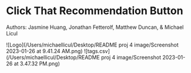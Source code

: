 # Click That Recommendation Button 

Authors: Jasmine Huang, Jonathan Fetterolf, Matthew Duncan, & Michael Licul

![Logo](/Users/michaellicul/Desktop/README proj 4 image/Screenshot 2023-01-26 at 9.41.24 AM.png)
![tags.csv](/Users/michaellicul/Desktop/README proj 4 image/Screenshot 2023-01-26 at 3.47.32 PM.png)

